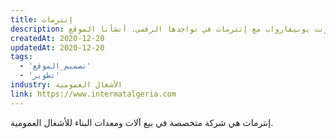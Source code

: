 ```yaml
---
title: إنترمات
description: تعاونت يونيفارواب مع إنترمات في تواجدها الرقمي. أنشأنا الموقع.
createdAt: 2020-12-20
updatedAt: 2020-12-20
tags:
  - 'تصميم_الموقع'
  - 'تطوير'
industry: الأشغال العمومية
link: https://www.intermatalgeria.com
---
```


إنترمات هي شركة متخصصة في بيع آلات ومعدات البناء للأشغال العمومية.
